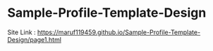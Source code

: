 ﻿# Sample-Profile-Template-Design
Site Link :
https://maruf119459.github.io/Sample-Profile-Template-Design/page1.html
